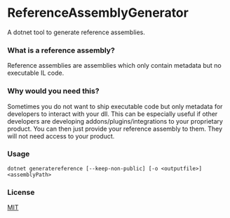 # ReferenceAssemblyGenerator
A dotnet tool to generate reference assemblies.

### What is a reference assembly?
Reference assemblies are assemblies which only contain metadata but no executable IL code.

### Why would you need this?
Sometimes you do not want to ship executable code but only metadata for developers to interact with your dll.
This can be especially useful if other developers are developing addons/plugins/integrations to your proprietary product.
You can then just provide your reference assembly to them. They will not need access to your product.

### Usage
`dotnet generatereference [--keep-non-public] [-o <outputfile>] <assemblyPath>`

### License
[MIT](https://github.com/ImperialPlugins/ReferenceAssemblyGenerator/blob/master/LICENSE)

